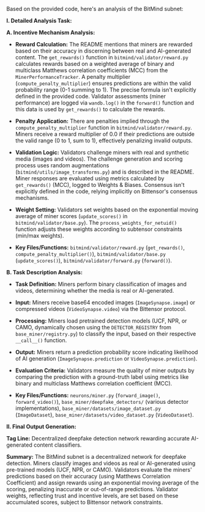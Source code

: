 Based on the provided code, here's an analysis of the BitMind subnet:

**I. Detailed Analysis Task:**

**A. Incentive Mechanism Analysis:**

* **Reward Calculation:** The README mentions that miners are rewarded based on their accuracy in discerning between real and AI-generated content.  The `get_rewards()` function in `bitmind/validator/reward.py` calculates rewards based on a weighted average of binary and multiclass Matthews correlation coefficients (MCC) from the `MinerPerformanceTracker`.  A penalty multiplier (`compute_penalty_multiplier`) ensures predictions are within the valid probability range (0-1 summing to 1). The precise formula isn't explicitly defined in the provided code. Validator assessments (miner performance) are logged via `wandb.log()` in the `forward()` function and this data is used by `get_rewards()` to calculate the rewards.

* **Penalty Application:**  There are penalties implied through the `compute_penalty_multiplier` function in `bitmind/validator/reward.py`. Miners receive a reward multiplier of 0.0 if their predictions are outside the valid range (0 to 1, sum to 1), effectively penalizing invalid outputs.

* **Validation Logic:** Validators challenge miners with real and synthetic media (images and videos). The challenge generation and scoring process uses random augmentations (`bitmind/utils/image_transforms.py`) and is described in the README.  Miner responses are evaluated using metrics calculated by `get_rewards()` (MCC), logged to Weights & Biases.  Consensus isn't explicitly defined in the code, relying implicitly on Bittensor's consensus mechanisms.

* **Weight Setting:** Validators set weights based on the exponential moving average of miner scores (`update_scores()` in `bitmind/validator/base.py`). The `process_weights_for_netuid()` function adjusts these weights according to subtensor constraints (min/max weights).

* **Key Files/Functions:** `bitmind/validator/reward.py` (`get_rewards()`, `compute_penalty_multiplier()`), `bitmind/validator/base.py` (`update_scores()`), `bitmind/validator/forward.py` (`forward()`).


**B. Task Description Analysis:**

* **Task Definition:** Miners perform binary classification of images and videos, determining whether the media is real or AI-generated.

* **Input:** Miners receive base64 encoded images (`ImageSynapse.image`) or compressed videos (`VideoSynapse.video`) via the Bittensor protocol.

* **Processing:** Miners load pretrained detection models (UCF, NPR, or CAMO, dynamically chosen using the `DETECTOR_REGISTRY` from `base_miner/registry.py`) to classify the input, based on their respective `__call__()` function.

* **Output:** Miners return a prediction probability score indicating likelihood of AI generation (`ImageSynapse.prediction` or `VideoSynapse.prediction`).

* **Evaluation Criteria:** Validators measure the quality of miner outputs by comparing the prediction with a ground-truth label using metrics like binary and multiclass Matthews correlation coefficient (MCC).

* **Key Files/Functions:** `neurons/miner.py` (`forward_image()`, `forward_video()`), `base_miner/deepfake_detectors/` (various detector implementations), `base_miner/datasets/image_dataset.py` (`ImageDataset`), `base_miner/datasets/video_dataset.py` (`VideoDataset`).


**II. Final Output Generation:**

**Tag Line:** Decentralized deepfake detection network rewarding accurate AI-generated content classifiers.

**Summary:**  The BitMind subnet is a decentralized network for deepfake detection. Miners classify images and videos as real or AI-generated using pre-trained models (UCF, NPR, or CAMO). Validators evaluate the miners' predictions based on their accuracy (using Matthews Correlation Coefficient) and assign rewards using an exponential moving average of the scoring, penalizing inaccurate or out-of-range predictions.  Validator weights, reflecting trust and incentive levels, are set based on these accumulated scores, subject to Bittensor network constraints.
